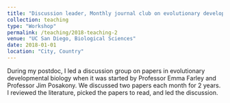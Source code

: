 ```yaml
---
title: "Discussion leader, Monthly journal club on evolutionary developmental biology"
collection: teaching
type: "Workshop"
permalink: /teaching/2018-teaching-2
venue: "UC San Diego, Biological Sciences"
date: 2018-01-01
location: "City, Country"
---
```


During my postdoc, I led a discussion group on papers in evolutionary developmental biology when it was started by Professor Emma Farley and Professor Jim Posakony. We discussed two papers each month for 2 years. I reviewed the literature, picked the papers to read, and led the discussion.
